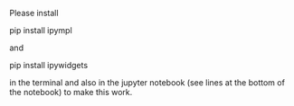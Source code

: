 Please install

pip install ipympl

and

pip install ipywidgets

in the terminal and also in the jupyter notebook (see lines at the bottom of the notebook) to make this work.